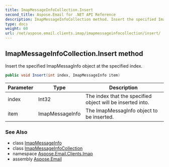 ```yaml
---
title: ImapMessageInfoCollection.Insert
second_title: Aspose.Email for .NET API Reference
description: ImapMessageInfoCollection method. Insert the specified ImapMessagInfo object at the specified index
type: docs
weight: 60
url: /net/aspose.email.clients.imap/imapmessageinfocollection/insert/
---
```

## ImapMessageInfoCollection.Insert method

Insert the specified ImapMessagInfo object at the specified index.

```csharp
public void Insert(int index, ImapMessageInfo item)
```

| Parameter | Type | Description |
| --- | --- | --- |
| index | Int32 | The index that the specified object will be inserted into. |
| item | ImapMessageInfo | The ImapMessagInfo object to be inserted. |

### See Also

* class [ImapMessageInfo](../../imapmessageinfo/)
* class [ImapMessageInfoCollection](../)
* namespace [Aspose.Email.Clients.Imap](../../imapmessageinfocollection/)
* assembly [Aspose.Email](../../../)


